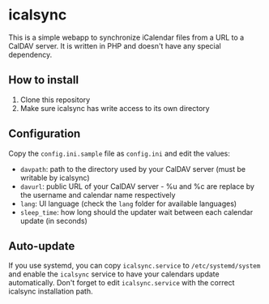 # icalsync

This is a simple webapp to synchronize iCalendar files from a URL to a CalDAV server. It is written in PHP and doesn't have any special dependency.

## How to install

1. Clone this repository
2. Make sure icalsync has write access to its own directory

## Configuration

Copy the `config.ini.sample` file as `config.ini` and edit the values:

 - `davpath`: path to the directory used by your CalDAV server (must be writable by icalsync)
 - `davurl`: public URL of your CalDAV server - %u and %c are replace by the username and calendar name respectively
 - `lang`: UI language (check the `lang` folder for available languages)
 - `sleep_time`: how long should the updater wait between each calendar update (in seconds)

## Auto-update

If you use systemd, you can copy `icalsync.service` to `/etc/systemd/system` and enable the `icalsync` service to have your calendars update automatically. Don't forget to edit `icalsync.service` with the correct icalsync installation path.
